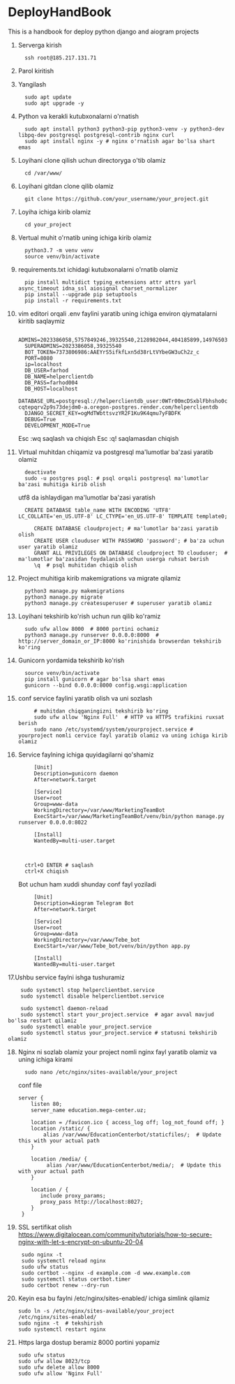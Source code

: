 # DeployHandBook
This is a handbook for deploy python django and aiogram projects

1. Serverga kirish

         ssh root@185.217.131.71
3. Parol kiritish
4. Yangilash

         sudo apt update
         sudo apt upgrade -y
5. Python va kerakli kutubxonalarni o'rnatish

         sudo apt install python3 python3-pip python3-venv -y python3-dev libpq-dev postgresql postgresql-contrib nginx curl
         sudo apt install nginx -y # nginx o'rnatish agar bo'lsa shart emas
7. Loyihani clone qilish uchun directoryga o'tib olamiz

         cd /var/www/
9. Loyihani gitdan clone qilib olamiz

         git clone https://github.com/your_username/your_project.git
11. Loyiha ichiga kirib olamiz

          cd your_project
13. Vertual muhit o'rnatib uning ichiga kirib olamiz

          python3.7 -m venv venv
          source venv/bin/activate
15. requirements.txt ichidagi kutubxonalarni o'rnatib olamiz

          pip install multidict typing_extensions attr attrs yarl async_timeout idna_ssl aiosignal charset_normalizer
          pip install --upgrade pip setuptools
          pip install -r requirements.txt
17. vim editori orqali .env faylini yaratib uning ichiga environ qiymatalarni kiritib saqlaymiz

          ADMINS=2023386058,5757849246,39325540,2128982044,404185899,1497650313,6433057712
          SUPERADMINS=2023386058,39325540
          BOT_TOKEN=7373806986:AAEYrS5ifkfLxn5d38rLtVYbeGW3uCh2z_c
          PORT=8080
          ip=localhost
          DB_USER=farhod
          DB_NAME=helperclientdb
          DB_PASS=farhod004
          DB_HOST=localhost
          DATABASE_URL=postgresql://helperclientdb_user:0WTr00mcDSxblFbhsho0cDgRB454AYvP@dpg-cqtepqrv2p9s73dejdm0-a.oregon-postgres.render.com/helperclientdb
          DJANGO_SECRET_KEY=ogMdTWbttsvzYR2F1Ku9K4qmu7yFBDFK
          DEBUG=True
          DEVELOPMENT_MODE=True

     Esc :wq saqlash va chiqish
     Esc :q! saqlamasdan chiqish
19. Virtual muhitdan chiqamiz va postgresql ma'lumotlar ba'zasi yaratib olamiz

          deactivate
          sudo -u postgres psql: # psql orqali postgresql ma'lumotlar ba'zasi muhitiga kirib olish
      utf8 da ishlaydigan ma'lumotlar ba'zasi yaratish

          CREATE DATABASE table_name WITH ENCODING 'UTF8' LC_COLLATE='en_US.UTF-8' LC_CTYPE='en_US.UTF-8' TEMPLATE template0;  

             CREATE DATABASE cloudproject; # ma'lumotlar ba'zasi yaratib olish
             CREATE USER clouduser WITH PASSWORD 'password'; # ba'za uchun user yaratib olamiz
             GRANT ALL PRIVILEGES ON DATABASE cloudproject TO clouduser;  # ma'lumotlar ba'zasidan foydalanish uchun userga ruhsat berish
             \q  # psql muhitidan chiqib olish
21. Project muhitiga kirib makemigrations va migrate qilamiz

          python3 manage.py makemigrations
          python3 manage.py migrate
          python3 manage.py createsuperuser # superuser yaratib olamiz
23. Loyihani tekshirib ko'rish uchun run qilib ko'ramiz

          sudo ufw allow 8000  # 8000 portini ochamiz
          python3 manage.py runserver 0.0.0.0:8000  # http://server_domain_or_IP:8000 ko'rinishida browserdan tekshirib ko'ring
25. Gunicorn yordamida tekshirib ko'rish

          source venv/bin/activate
          pip install gunicorn # agar bo'lsa shart emas
          gunicorn --bind 0.0.0.0:8000 config.wsgi:application
27. conf service faylini yaratib olish va uni sozlash

             # muhitdan chiqganingizni tekshirib ko'ring
             sudo ufw allow 'Nginx Full'  # HTTP va HTTPS trafikini ruxsat berish
             sudo nano /etc/systemd/system/yourproject.service # yourproject nomli cervice fayl yaratib olamiz va uning ichiga kirib olamiz
29. Service faylning ichiga quyidagilarni qo'shamiz

             [Unit]
             Description=gunicorn daemon
             After=network.target
    
             [Service]
             User=root
             Group=www-data
             WorkingDirectory=/var/www/MarketingTeamBot
             ExecStart=/var/www/MarketingTeamBot/venv/bin/python manage.py runserver 0.0.0.0:8022
    
             [Install]
             WantedBy=multi-user.target

    

          ctrl+O ENTER # saqlash
          ctrl+X chiqish

    Bot uchun ham xuddi shunday conf fayl yoziladi

             [Unit]
             Description=Aiogram Telegram Bot
             After=network.target
   
             [Service]
             User=root
             Group=www-data
             WorkingDirectory=/var/www/Tebe_bot
             ExecStart=/var/www/Tebe_bot/venv/bin/python app.py
   
             [Install]
             WantedBy=multi-user.target

    

17.Ushbu service faylni ishga tushuramiz

        sudo systemctl stop helperclientbot.service
        sudo systemctl disable helperclientbot.service
   
        sudo systemctl daemon-reload
        sudo systemctl start your_project.service  # agar avval mavjud bo'lsa restart qilamiz
        sudo systemctl enable your_project.service
        sudo systemctl status your_project.service # statusni tekshirib olamiz
    

18. Nginx ni sozlab olamiz
      your project nomli nginx fayl yaratib olamiz va uning ichiga kirami

          sudo nano /etc/nginx/sites-available/your_project
      conf file

        server {
            listen 80;
            server_name education.mega-center.uz;

            location = /favicon.ico { access_log off; log_not_found off; }
            location /static/ {
                alias /var/www/EducationCenterbot/staticfiles/;  # Update this with your actual path
            }

            location /media/ {
                 alias /var/www/EducationCenterbot/media/;  # Update this with your actual path
            }

            location / {
               include proxy_params;
               proxy_pass http://localhost:8027;
            }
         }
18. SSL sertifikat olish
   https://www.digitalocean.com/community/tutorials/how-to-secure-nginx-with-let-s-encrypt-on-ubuntu-20-04

         sudo nginx -t
         sudo systemctl reload nginx
         sudo ufw status
         sudo certbot --nginx -d example.com -d www.example.com
         sudo systemctl status certbot.timer
         sudo certbot renew --dry-run

19. Keyin esa bu faylni /etc/nginx/sites-enabled/ ichiga simlink qilamiz

        sudo ln -s /etc/nginx/sites-available/your_project /etc/nginx/sites-enabled/
        sudo nginx -t  # tekshirish
        sudo systemctl restart nginx

21. Https larga dostup beramiz 8000 portini yopamiz

        sudo ufw status
        sudo ufw allow 8023/tcp
        sudo ufw delete allow 8000 
        sudo ufw allow 'Nginx Full'



     

  
        
